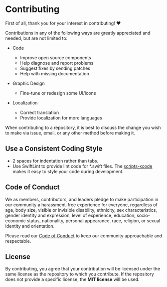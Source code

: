 # Contributing

First of all, thank you for your interest in contributing! :heart:

Contributions in any of the following ways are greatly appreciated and needed, but are not limited to:

- Code
  - Improve open source components
  - Help diagnose and report problems
  - Suggest fixes by sending patches
  - Help with missing documentation

- Graphic Design
  - Fine-tune or redesign some UI/icons

- Localization
  - Correct translation
  - Provide localization for more languages

When contributing to a repository, it is best to discuss the change you wish to make via issue, email, or any other method before making it.

## Use a Consistent Coding Style

- 2 spaces for indentation rather than tabs.
- Use SwiftLint to provide lint code for *.swift files. The [scripts-xcode](https://github.com/YeNomX/scripts-xcode) makes it easy to style your code during development.

## Code of Conduct

We as members, contributors, and leaders pledge to make participation in our community a harassment-free experience for everyone, regardless of age, body size, visible or invisible disability, ethnicity, sex characteristics, gender identity and expression, level of experience, education, socio-economic status, nationality, personal appearance, race, religion, or sexual identity and orientation.

Please read our [Code of Conduct](https://github.com/YeNomX/.github/blob/main/CODE_OF_CONDUCT.md) to keep our community approachable and respectable.

## License

By contributing, you agree that your contribution will be licensed under the same license as the repository to which you contribute. If the repository does not provide a specific license, the **MIT license** will be used.
